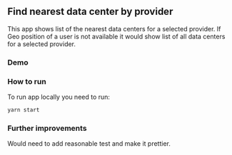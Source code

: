 ## Find nearest data center by provider
This app shows list of the nearest data centers for a selected provider.
If Geo position of  a user is not available it would show list of all data centers for a selected provider.

### Demo


### How to run
To run app locally you need to run:

```sh
yarn start
``` 

### Further improvements
Would need to add reasonable test and make it prettier.